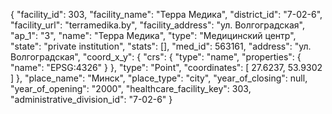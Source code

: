 {
    "facility_id": 303,
    "facility_name": "Терра Медика",
    "district_id": "7-02-6",
    "facility_url": "terramedika.by",
    "facility_address": "ул. Волгоградская",
    "ap_1": "3",
    "name": "Терра Медика",
    "type": "Медицинский центр",
    "state": "private institution",
    "stats": [],
    "med_id": 563161,
    "address": "ул. Волгоградская",
    "coord_x_y": {
        "crs": {
            "type": "name",
            "properties": {
                "name": "EPSG:4326"
            }
        },
        "type": "Point",
        "coordinates": [
            27.6237,
            53.9302
        ]
    },
    "place_name": "Минск",
    "place_type": "city",
    "year_of_closing": null,
    "year_of_opening": "2000",
    "healthcare_facility_key": 303,
    "administrative_division_id": "7-02-6"
}